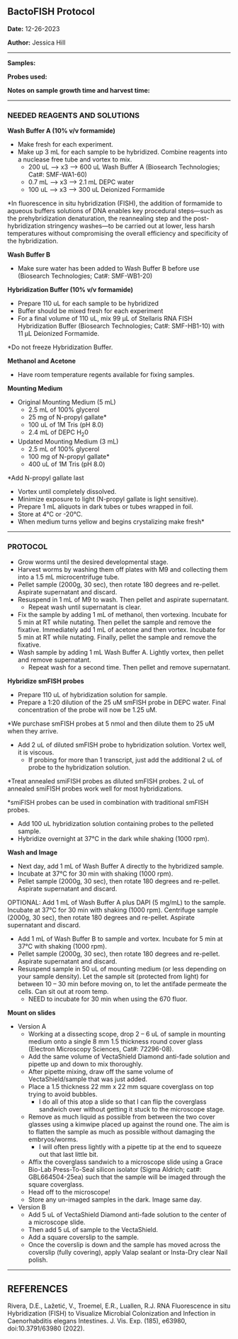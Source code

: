 ## BactoFISH Protocol

**Date:** 12-26-2023

**Author:** Jessica Hill

--- 

**Samples:**

**Probes used:**

**Notes on sample growth time and harvest time:** 

---

### NEEDED REAGENTS AND SOLUTIONS

**Wash Buffer A (10% v/v formamide)**
- Make fresh for each experiment. 
- Make up 3 mL for each sample to be hybridized. Combine reagents into a nuclease free tube and vortex to mix. 
  - 200 uL --> x3 --> 600 uL Wash Buffer A (Biosearch Technologies; Cat#: SMF-WA1-60) 
  - 0.7 mL --> x3 --> 2.1 mL DEPC water
  - 100 uL --> x3 --> 300 uL Deionized Formamide

*In fluorescence in situ hybridization (FISH), the addition of formamide to aqueous buffers solutions of DNA enables key procedural steps—such as the prehybridization denaturation, the reannealing step and the post-hybridization stringency washes—to be carried out at lower, less harsh temperatures without compromising the overall efficiency and specificity of the hybridization.

**Wash Buffer B**
- Make sure water has been added to Wash Buffer B before use (Biosearch Technologies; Cat#: SMF-WB1-20) 

**Hybridization Buffer (10% v/v formamide)**
- Prepare 110 uL for each sample to be hybridized
- Buffer should be mixed fresh for each experiment
- For a final volume of 110 uL, mix 99 µL of Stellaris RNA FISH Hybridization Buffer (Biosearch Technologies; Cat#: SMF-HB1-10) with 11 µL Deionized Formamide. 

*Do not freeze Hybridization Buffer.

**Methanol and Acetone** 
- Have room temperature regents available for fixing samples.

**Mounting Medium**
- Original Mounting Medium (5 mL)
  - 2.5 mL of 100% glycerol
  - 25 mg of N-propyl gallate\*
  - 100 uL of 1M Tris (pH 8.0)
  - 2.4 mL of DEPC H<sub>2</sub>0
- Updated Mounting Medium (3 mL)
  - 2.5 mL of 100% glycerol
  - 100 mg of N-propyl gallate\*
  - 400 uL of 1M Tris (pH 8.0)

*Add N-propyl gallate last
- Vortex until completely dissolved.
- Minimize exposure to light (N-propyl gallate is light sensitive).
- Prepare 1 mL aliquots in dark tubes or tubes wrapped in foil.
- Store at 4°C or -20°C.
- When medium turns yellow and begins crystalizing make fresh* 

---

### PROTOCOL
- Grow worms until the desired developmental stage. 
- Harvest worms by washing them off plates with M9 and collecting them into a 1.5 mL microcentrifuge tube.
- Pellet sample (2000g, 30 sec), then rotate 180 degrees and re-pellet. Aspirate supernatant and discard. 
- Resuspend in 1 mL of M9 to wash. Then pellet and aspirate supernatant. 
  - Repeat wash until supernatant is clear.
- Fix the sample by adding 1 mL of methanol, then vortexing. Incubate for 5 min at RT while nutating. Then pellet the sample and remove the fixative. Immediately add 1 mL of acetone and then vortex. Incubate for 5 min at RT while nutating. Finally, pellet the sample and remove the fixative.
- Wash sample by adding 1 mL Wash Buffer A. Lightly vortex, then pellet and remove supernatant.
  - Repeat wash for a second time. Then pellet and remove supernatant. 

**Hybridize smFISH probes**
- Prepare 110 uL of hybridization solution for sample. 
- Prepare a 1:20 dilution of the 25 uM smFISH probe in DEPC water. Final concentration of the probe will now be 1.25 uM. 

*We purchase smFISH probes at 5 nmol and then dilute them to 25 uM when they arrive.

- Add 2 uL of diluted smFISH probe to hybridization solution. Vortex well, it is viscous.
  - If probing for more than 1 transcript, just add the additional 2 uL of probe to the hybridization solution. 

*Treat annealed smiFISH probes as diluted smFISH probes. 2 uL of annealed smiFISH probes work well for most hybridizations.

*smiFISH probes can be used in combination with traditional smFISH probes.

- Add 100 uL hybridization solution containing probes to the pelleted sample. 
- Hybridize overnight at 37°C in the dark while shaking (1000 rpm). 

**Wash and Image**

- Next day, add 1 mL of Wash Buffer A directly to the hybridized sample. 
- Incubate at 37°C for 30 min with shaking (1000 rpm). 
- Pellet sample (2000g, 30 sec), then rotate 180 degrees and re-pellet. Aspirate supernatant and discard.

OPTIONAL: Add 1 mL of Wash Buffer A plus DAPI (5 mg/mL) to the sample. Incubate at 37°C for 30 min with shaking (1000 rpm). Centrifuge sample (2000g, 30 sec), then rotate 180 degrees and re-pellet. Aspirate supernatant and discard.

- Add 1 mL of Wash Buffer B to sample and vortex. Incubate for 5 min at 37°C with shaking (1000 rpm).
- Pellet sample (2000g, 30 sec), then rotate 180 degrees and re-pellet. Aspirate supernatant and discard.
- Resuspend sample in 50 uL of mounting medium (or less depending on your sample density). Let the sample sit (protected from light) for between 10 – 30 min before moving on, to let the antifade permeate the cells. Can sit out at room temp. 
  - NEED to incubate for 30 min when using the 670 fluor.

**Mount on slides**
- Version A
  - Working at a dissecting scope, drop 2 – 6 uL of sample in mounting medium onto a single 8 mm 1.5 thickness round cover glass (Electron Microscopy Sciences, Cat#: 72296-08).
  - Add the same volume of VectaShield Diamond anti-fade solution and pipette up and down to mix thoroughly. 
  - After pipette mixing, draw off the same volume of VectaShield/sample that was just added. 
  - Place a 1.5 thickness 22 mm x 22 mm square coverglass on top trying to avoid bubbles.
    - I do all of this atop a slide so that I can flip the coverglass sandwich over without getting it stuck to the microscope stage.
  - Remove as much liquid as possible from between the two cover glasses using a kimwipe placed up against the round one. The aim is to flatten the sample as much as possible without damaging the embryos/worms.
    - I will often press lightly with a pipette tip at the end to squeeze out that last little bit.
  - Affix the coverglass sandwich to a microscope slide using a Grace Bio-Lab Press-To-Seal silicon isolator (Sigma Aldrich; cat#: GBL664504-25ea) such that the sample will be imaged through the square coverglass.
  - Head off to the microscope! 
  - Store any un-imaged samples in the dark. Image same day.
- Version B
  - Add 5 uL of VectaShield Diamond anti-fade solution to the center of a microscope slide. 
  - Then add 5 uL of sample to the VectaShield.
  - Add a square coverslip to the sample.
  - Once the coverslip is down and the sample has moved across the coverslip (fully covering), apply Valap sealant or Insta-Dry clear Nail polish. 

--- 

## REFERENCES

Rivera, D.E., Lažetić, V., Troemel, E.R., Luallen, R.J. RNA Fluorescence in situ Hybridization (FISH) to Visualize Microbial Colonization and Infection in Caenorhabditis elegans Intestines. J. Vis. Exp. (185), e63980, doi:10.3791/63980 (2022).
